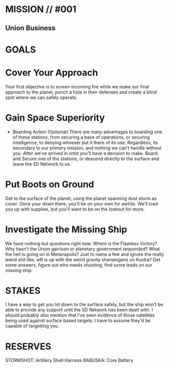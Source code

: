# MISSION // #001
## Union Business
# GOALS
# Cover Your Approach
  Your first objective is to screen incoming fire while we make our final approach to the planet, punch a hole in their defenses and create a blind spot where we can safely operate.
  
# Gain Space Superiority
  + Boarding Action (Optional)
    There are many advantages to boarding one of these stations, from securing a base of operations, or securing intelligence, to denying whoever put it there of its use.  Regardless, its secondary to our primary mission, and nothing we can't handle without you.  After we've arrived in orbit you'll have a decision to make.  Board and Secure one of the stations, or descend directly to the surface and leave the SD Network to us.
    
# Put Boots on Ground
  Get to the surface of the planet, using the planet spanning dust storm as cover.  Once your down there, you'll be on your own for awhile.  We'll load you up with supplies, but you'll want to be on the lookout for more.

# Investigate the Missing Ship
  We have nothing but questions right now.  Where is the Flawless Victory? Why hasn't the Union garrison or planetary government responded? What the hell is going on in Metariapolis?  Just to name a few and ignore the really weird shit like, wtf is up with the weird gravity shenanigans on Kustra?  Get some answers, figure out who needs shooting, find some leads on our missing ship.

# STAKES
I have a way to get you lot down to the surface safely, but the ship won't be able to provide any support until the SD Network has been dealt with.
I should probably also mention that I've seen evidence of those satellites being used against surface based targets.  I have to assume they'd be capable of targetting you.

# RESERVES
STORMSHOT: Artillery Shell Harness
BABUSKA: Core Battery
